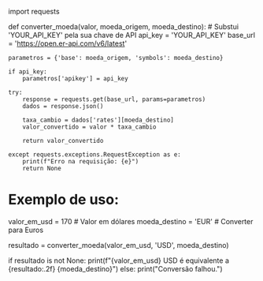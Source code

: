 import requests

def converter_moeda(valor, moeda_origem, moeda_destino):
    # Substui 'YOUR_API_KEY' pela sua chave de API
    api_key = 'YOUR_API_KEY'
    base_url = 'https://open.er-api.com/v6/latest'

    parametros = {'base': moeda_origem, 'symbols': moeda_destino}

    if api_key:
        parametros['apikey'] = api_key

    try:
        response = requests.get(base_url, params=parametros)
        dados = response.json()

        taxa_cambio = dados['rates'][moeda_destino]
        valor_convertido = valor * taxa_cambio

        return valor_convertido

    except requests.exceptions.RequestException as e:
        print(f"Erro na requisição: {e}")
        return None

# Exemplo de uso:
valor_em_usd = 170  # Valor em dólares
moeda_destino = 'EUR'  # Converter para Euros

resultado = converter_moeda(valor_em_usd, 'USD', moeda_destino)

if resultado is not None:
    print(f"{valor_em_usd} USD é equivalente a {resultado:.2f} {moeda_destino}")
else:
    print("Conversão falhou.")
